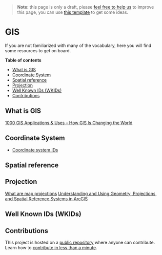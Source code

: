 > **Note**: this page is only a draft, please [feel free to help us](#contributions) to improve this page, you can use [this template](https://github.com/esri-es/awesome-arcgis/blob/master/RESOURCE_PAGE_TEMPLATE.md) to get some ideas.

# GIS
If you are not familiarized with many of the vocabulary, here you will find some
resources to get on board.

<!-- START doctoc generated TOC please keep comment here to allow auto update -->
<!-- DON'T EDIT THIS SECTION, INSTEAD RE-RUN doctoc TO UPDATE -->
**Table of contents**

- [What is GIS](#what-is-gis)
- [Coordinate System](#coordinate-system)
- [Spatial reference](#spatial-reference)
- [Projection](#projection)
- [Well Known IDs (WKIDs)](#well-known-ids-wkids)
- [Contributions](#contributions)

<!-- END doctoc generated TOC please keep comment here to allow auto update -->

## What is GIS

[1000 GIS Applications & Uses – How GIS Is Changing the World](http://gisgeography.com/gis-applications-uses/)

## Coordinate System
* [Coordinate system IDs](https://developers.arcgis.com/javascript/3/jshelp/ref_coordsystems.html)

## Spatial reference

## Projection
[What are map projections](http://desktop.arcgis.com/en/arcmap/10.3/guide-books/map-projections/what-are-map-projections.htm)
[Understanding and Using Geometry, Projections, and Spatial Reference Systems in ArcGIS](http://www.esri.com/videos/watch?videoid=1153&isLegacy=true&title=understanding-and-using-geometry_comma_-projections_comma_-and-spatial-reference-systems-in-arcgis)

## Well Known IDs (WKIDs)

## Contributions

This project is hosted on a [public repository](https://github.com/hhkaos/awesome-arcgis) where anyone can contribute. Learn how to [contribute in less than a minute](https://github.com/hhkaos/awesome-arcgis/blob/master/CONTRIBUTING.md#contributions).